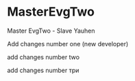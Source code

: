 # MasterEvgTwo
Master EvgTwo - Slave Yauhen

Add changes number one (new developer)

add changes number two

add changes number три
